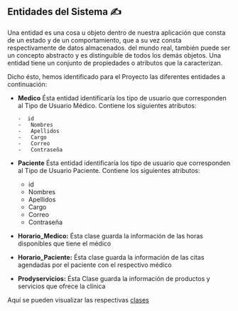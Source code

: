 ## Entidades del Sistema ✍

Una entidad es una cosa u objeto dentro de nuestra aplicación que consta de un estado y de un comportamiento, que a su vez consta respectivamente de datos almacenados. del mundo real, también puede ser un concepto abstracto y es distinguible de todos los demás objetos. Una entidad tiene un conjunto de propiedades o atributos que la caracterizan. 

Dicho ésto, hemos identificado para el Proyecto las diferentes entidades a continuación:

- **Medico** Ésta entidad identificaría los tipo de usuario que corresponden al Tipo de Usuario Médico. Contiene los siguientes atributos:

      -  id
      -   Nombres
      -   Apellidos
      -   Cargo
      -   Correo 
      -   Contraseña
  
 - **Paciente** Ésta entidad identificaría los tipo de usuario que corresponden al Tipo de Usuario Paciente. Contiene los siguientes atributos:
  
      -   id
      -   Nombres
      -   Apellidos
      -   Cargo
      -   Correo 
      -   Contraseña
  
- **Horario_Medico:** Ésta clase guarda la información de las horas disponibles que tiene el médico 

- **Horario_Paciente:** Ésta clase guarda la información de las citas agendadas por el paciente con el respectivo médico

- **Prodyservicios:** Ésta Clase guarda la información de productos y servicios que ofrece la clínica

Aquí se pueden visualizar las respectivas [clases](https://github.com/dalkisbustos/Proyecto_Final/blob/main/src/Clases.js)
